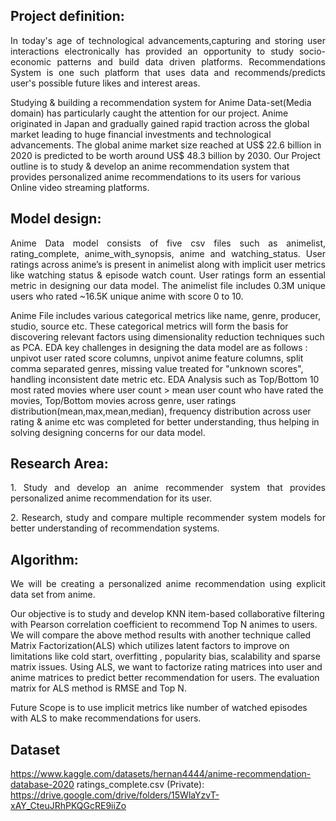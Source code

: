 ## Project definition:
<p align="justify">
In today's age of technological advancements,capturing and storing user interactions electronically has provided an opportunity to study socio-economic patterns and build data driven platforms. Recommendations System is one such platform that uses data and recommends/predicts user's possible future likes and interest areas. 
</p>
<p>
Studying & building a recommendation system for Anime Data-set(Media domain) has particularly caught the attention for our project. Anime originated in Japan and gradually gained rapid traction across the global market leading to huge financial investments and technological advancements. The global anime market size reached at US$ 22.6 billion in 2020 is predicted to be worth around US$ 48.3 billion by 2030. Our Project outline is to study & develop an anime recommendation system that provides personalized anime recommendations to its users for various Online video streaming platforms.
</p>

## Model design:
<p align="justify">
Anime Data model consists of five csv files such as animelist, rating_complete, anime_with_synopsis, anime and watching_status. User ratings across anime’s is present in animelist along with implicit user metrics like watching status & episode watch count. User ratings form an essential metric in designing our data model. The animelist file includes 0.3M unique users who rated ~16.5K unique anime with score 0 to 10. 
</p>
<p>
Anime File includes various categorical metrics like name, genre, producer, studio, source etc. These categorical metrics will form the basis for discovering relevant factors using dimensionality reduction techniques such as PCA. EDA key challenges in designing the data model are as follows : unpivot user rated score columns, unpivot  anime feature columns, split comma separated genres, missing value treated for "unknown scores", handling inconsistent date metric etc. EDA Analysis such as Top/Bottom 10 most rated movies where user count > mean user count who have rated the movies, Top/Bottom movies across genre, user ratings distribution(mean,max,mean,median), frequency distribution across user rating & anime  etc was completed for better understanding, thus helping in solving designing concerns for our data model.
</p>
 

## Research Area:
<p align="justify">
1. Study and develop an anime recommender system that provides personalized anime recommendation for its user. </p>
<p align="justify">
2. Research, study and compare multiple recommender system models for better understanding of recommendation systems. </p>

## Algorithm:
<p align="justify">
    We will be creating a personalized anime recommendation using explicit data set from anime. </p>
  <p>
  	Our objective is to study and develop KNN item-based collaborative filtering with Pearson correlation coefficient to recommend Top N animes to users. We will compare the above method results with another technique called Matrix Factorization(ALS) which utilizes latent factors to improve on limitations like cold start, overfitting , popularity bias, scalability and sparse matrix issues. Using ALS, we want to factorize rating matrices into user and anime matrices to predict better recommendation for users. The evaluation matrix for ALS method is RMSE and Top N.
</p>
<p>
  	Future Scope is to use implicit metrics like number of watched episodes with ALS to make recommendations for users.
  </p>

## Dataset
https://www.kaggle.com/datasets/hernan4444/anime-recommendation-database-2020
ratings_complete.csv (Private): https://drive.google.com/drive/folders/15WlaYzvT-xAY_CteuJRhPKQGcRE9iiZo 
